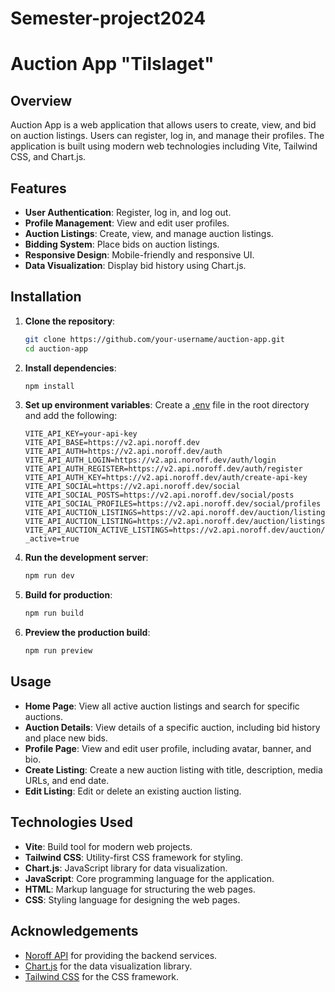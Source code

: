 # Semester-project2024

# Auction App "Tilslaget"

## Overview

Auction App is a web application that allows users to create, view, and bid on auction listings. Users can register, log in, and manage their profiles. The application is built using modern web technologies including Vite, Tailwind CSS, and Chart.js.

## Features

- **User Authentication**: Register, log in, and log out.
- **Profile Management**: View and edit user profiles.
- **Auction Listings**: Create, view, and manage auction listings.
- **Bidding System**: Place bids on auction listings.
- **Responsive Design**: Mobile-friendly and responsive UI.
- **Data Visualization**: Display bid history using Chart.js.

  
## Installation

1. **Clone the repository**:
    ```sh
    git clone https://github.com/your-username/auction-app.git
    cd auction-app
    ```

2. **Install dependencies**:
    ```sh
    npm install
    ```

3. **Set up environment variables**:
    Create a [.env](http://_vscodecontentref_/26) file in the root directory and add the following:
    ```env
    VITE_API_KEY=your-api-key
    VITE_API_BASE=https://v2.api.noroff.dev
    VITE_API_AUTH=https://v2.api.noroff.dev/auth
    VITE_API_AUTH_LOGIN=https://v2.api.noroff.dev/auth/login
    VITE_API_AUTH_REGISTER=https://v2.api.noroff.dev/auth/register
    VITE_API_AUTH_KEY=https://v2.api.noroff.dev/auth/create-api-key
    VITE_API_SOCIAL=https://v2.api.noroff.dev/social
    VITE_API_SOCIAL_POSTS=https://v2.api.noroff.dev/social/posts
    VITE_API_SOCIAL_PROFILES=https://v2.api.noroff.dev/social/profiles
    VITE_API_AUCTION_LISTINGS=https://v2.api.noroff.dev/auction/listings
    VITE_API_AUCTION_LISTING=https://v2.api.noroff.dev/auction/listings
    VITE_API_AUCTION_ACTIVE_LISTINGS=https://v2.api.noroff.dev/auction/listings?_active=true
    ```

4. **Run the development server**:
    ```sh
    npm run dev
    ```

5. **Build for production**:
    ```sh
    npm run build
    ```

6. **Preview the production build**:
    ```sh
    npm run preview
    ```

## Usage

- **Home Page**: View all active auction listings and search for specific auctions.
- **Auction Details**: View details of a specific auction, including bid history and place new bids.
- **Profile Page**: View and edit user profile, including avatar, banner, and bio.
- **Create Listing**: Create a new auction listing with title, description, media URLs, and end date.
- **Edit Listing**: Edit or delete an existing auction listing.

## Technologies Used

- **Vite**: Build tool for modern web projects.
- **Tailwind CSS**: Utility-first CSS framework for styling.
- **Chart.js**: JavaScript library for data visualization.
- **JavaScript**: Core programming language for the application.
- **HTML**: Markup language for structuring the web pages.
- **CSS**: Styling language for designing the web pages.

## Acknowledgements

- [Noroff API](https://docs.noroff.dev/docs/v2/auth/login) for providing the backend services.
- [Chart.js](https://www.chartjs.org/) for the data visualization library.
- [Tailwind CSS](https://tailwindcss.com/) for the CSS framework.
